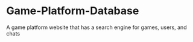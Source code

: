 # Game-Platform-Database
A game platform website that has a search engine for games, users, and chats
